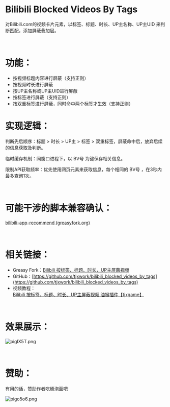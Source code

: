 # Bilibili Blocked Videos By Tags

对Bilibili.com的视频卡片元素，以标签、标题、时长、UP主名称、UP主UID 来判断匹配，添加屏蔽叠加层。

‍

# 功能：

* 按视频标题内容进行屏蔽（支持正则）
* 按视频时长进行屏蔽
* 按UP主名称或UP主UID进行屏蔽
* 按标签进行屏蔽（支持正则）
* 按双重标签进行屏蔽，同时命中两个标签才生效（支持正则）

  


# 实现逻辑：

判断先后顺序：标题 > 时长 > UP主 > 标签 > 双重标签，屏蔽命中后，放弃后续的信息获取及判断。

临时缓存机制：同窗口进程下，以 BV号 为键保存相关信息。

限制API获取频率：优先使用网页元素来获取信息，每个相同的 BV号 ，在3秒内最多查询1次。

‍  

# 可能干涉的脚本兼容确认：

[bilibili-app-recommend (greasyfork.org)](https://greasyfork.org/zh-CN/scripts/443530-bilibili-app-recommend)

‍

# 相关链接：
* Greasy Fork：[Bilibili 按标签、标题、时长，UP主屏蔽视频](https://greasyfork.org/zh-CN/scripts/481629-bilibili-%E6%8C%89%E6%A0%87%E7%AD%BE-%E6%A0%87%E9%A2%98-%E6%97%B6%E9%95%BF-up%E4%B8%BB%E5%B1%8F%E8%94%BD%E8%A7%86%E9%A2%91)
* GitHub：[https://github.com/tjxwork/bilibili_blocked_videos_by_tags](https://github.com/tjxwork/bilibili_blocked_videos_by_tags)
* 视频教程：[Bilibili 按标签、标题、时长、UP主屏蔽视频 油猴插件【tjxgame】](https://www.bilibili.com/video/BV12i4y1e73B)

‍

# 效果展示：

​![pigIX5T.png](https://z1.ax1x.com/2023/12/07/pigIX5T.png)​

‍

# 赞助：
有用的话，赞助作者吃桶泡面吧

​![pigo5o6.png](https://z1.ax1x.com/2023/12/08/pigo5o6.png)

